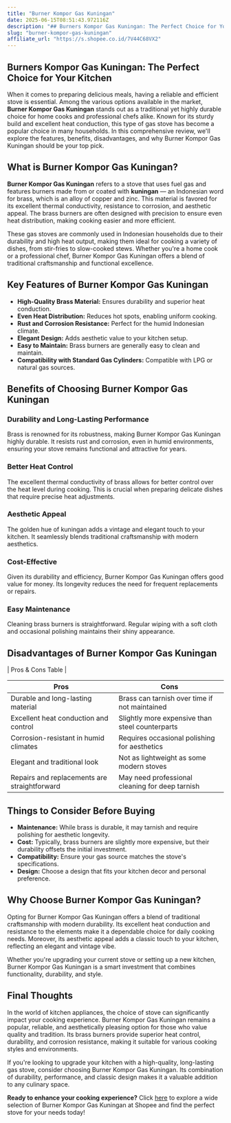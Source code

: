 ```yaml
---
title: "Burner Kompor Gas Kuningan"
date: 2025-06-15T08:51:43.972116Z
description: "## Burners Kompor Gas Kuningan: The Perfect Choice for Your Kitchen..."
slug: "burner-kompor-gas-kuningan"
affiliate_url: "https://s.shopee.co.id/7V44C68VX2"
---
```

## Burners Kompor Gas Kuningan: The Perfect Choice for Your Kitchen

When it comes to preparing delicious meals, having a reliable and efficient stove is essential. Among the various options available in the market, **Burner Kompor Gas Kuningan** stands out as a traditional yet highly durable choice for home cooks and professional chefs alike. Known for its sturdy build and excellent heat conduction, this type of gas stove has become a popular choice in many households. In this comprehensive review, we'll explore the features, benefits, disadvantages, and why Burner Kompor Gas Kuningan should be your top pick.

## What is Burner Kompor Gas Kuningan?

**Burner Kompor Gas Kuningan** refers to a stove that uses fuel gas and features burners made from or coated with **kuningan** — an Indonesian word for brass, which is an alloy of copper and zinc. This material is favored for its excellent thermal conductivity, resistance to corrosion, and aesthetic appeal. The brass burners are often designed with precision to ensure even heat distribution, making cooking easier and more efficient.

These gas stoves are commonly used in Indonesian households due to their durability and high heat output, making them ideal for cooking a variety of dishes, from stir-fries to slow-cooked stews. Whether you're a home cook or a professional chef, Burner Kompor Gas Kuningan offers a blend of traditional craftsmanship and functional excellence.

## Key Features of Burner Kompor Gas Kuningan

- **High-Quality Brass Material:** Ensures durability and superior heat conduction.
- **Even Heat Distribution:** Reduces hot spots, enabling uniform cooking.
- **Rust and Corrosion Resistance:** Perfect for the humid Indonesian climate.
- **Elegant Design:** Adds aesthetic value to your kitchen setup.
- **Easy to Maintain:** Brass burners are generally easy to clean and maintain.
- **Compatibility with Standard Gas Cylinders:** Compatible with LPG or natural gas sources.

## Benefits of Choosing Burner Kompor Gas Kuningan

### Durability and Long-Lasting Performance

Brass is renowned for its robustness, making Burner Kompor Gas Kuningan highly durable. It resists rust and corrosion, even in humid environments, ensuring your stove remains functional and attractive for years.

### Better Heat Control

The excellent thermal conductivity of brass allows for better control over the heat level during cooking. This is crucial when preparing delicate dishes that require precise heat adjustments.

### Aesthetic Appeal

The golden hue of kuningan adds a vintage and elegant touch to your kitchen. It seamlessly blends traditional craftsmanship with modern aesthetics.

### Cost-Effective

Given its durability and efficiency, Burner Kompor Gas Kuningan offers good value for money. Its longevity reduces the need for frequent replacements or repairs.

### Easy Maintenance

Cleaning brass burners is straightforward. Regular wiping with a soft cloth and occasional polishing maintains their shiny appearance.

## Disadvantages of Burner Kompor Gas Kuningan

| Pros & Cons Table |

| Pros                                         | Cons                                              |
|----------------------------------------------|---------------------------------------------------|
| Durable and long-lasting material           | Brass can tarnish over time if not maintained   |
| Excellent heat conduction and control       | Slightly more expensive than steel counterparts |
| Corrosion-resistant in humid climates      | Requires occasional polishing for aesthetics    |
| Elegant and traditional look                | Not as lightweight as some modern stoves       |
| Repairs and replacements are straightforward | May need professional cleaning for deep tarnish |

## Things to Consider Before Buying

- **Maintenance:** While brass is durable, it may tarnish and require polishing for aesthetic longevity.
- **Cost:** Typically, brass burners are slightly more expensive, but their durability offsets the initial investment.
- **Compatibility:** Ensure your gas source matches the stove's specifications.
- **Design:** Choose a design that fits your kitchen decor and personal preference.

## Why Choose Burner Kompor Gas Kuningan?

Opting for Burner Kompor Gas Kuningan offers a blend of traditional craftsmanship with modern durability. Its excellent heat conduction and resistance to the elements make it a dependable choice for daily cooking needs. Moreover, its aesthetic appeal adds a classic touch to your kitchen, reflecting an elegant and vintage vibe.

Whether you're upgrading your current stove or setting up a new kitchen, Burner Kompor Gas Kuningan is a smart investment that combines functionality, durability, and style.

## Final Thoughts

In the world of kitchen appliances, the choice of stove can significantly impact your cooking experience. Burner Kompor Gas Kuningan remains a popular, reliable, and aesthetically pleasing option for those who value quality and tradition. Its brass burners provide superior heat control, durability, and corrosion resistance, making it suitable for various cooking styles and environments.

If you're looking to upgrade your kitchen with a high-quality, long-lasting gas stove, consider choosing Burner Kompor Gas Kuningan. Its combination of durability, performance, and classic design makes it a valuable addition to any culinary space.

**Ready to enhance your cooking experience?** Click [here](https://s.shopee.co.id/7V44C68VX2) to explore a wide selection of Burner Kompor Gas Kuningan at Shopee and find the perfect stove for your needs today!